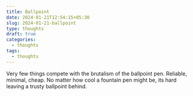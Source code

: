 ```yaml
---
title: Ballpoint
date: 2024-01-21T12:54:15+05:30
slug: 2024-01-21-ballpoint
type: thoughts
draft: true
categories:
  - thoughts
tags:
  - thoughts
---
```


Very few things compete with the brutalism of the ballpoint pen. Reliable, minimal, cheap. No matter how cool a fountain pen might be, its hard leaving a trusty ballpoint behind. 
